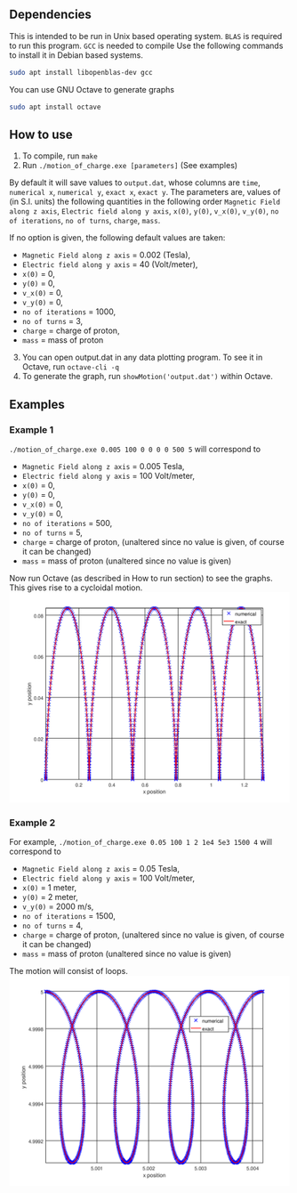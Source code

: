## Dependencies
This is intended to be run in Unix based operating system.
`BLAS` is required to run this program. `GCC` is needed to compile
Use the following commands to install it in Debian based systems.
```bash
sudo apt install libopenblas-dev gcc
```

You can use GNU Octave to generate graphs

```bash
sudo apt install octave
```

## How to use

1. To compile, run `make`
2. Run `./motion_of_charge.exe [parameters]` (See examples)

By default it will save values to `output.dat`, whose columns are `time`, `numerical x`, `numerical y`, `exact x`, `exact y`.
The parameters are, values of (in S.I. units) the following quantities in the following order `Magnetic Field along z axis`, `Electric field along y axis`, `x(0)`, `y(0)`, `v_x(0)`, `v_y(0)`, `no of iterations`, `no of turns`, `charge`, `mass`.

If no option is given, the following default values are taken: 

- `Magnetic Field along z axis` = 0.002 (Tesla),
- `Electric field along y axis` = 40 (Volt/meter),
- `x(0)` = 0,
- `y(0)` = 0,
- `v_x(0)` = 0,
- `v_y(0)` = 0,
- `no of iterations` = 1000,
- `no of turns` = 3,
- `charge` = charge of proton,
- `mass` = mass of proton

3. You can open output.dat in any data plotting program. To see it in Octave, run `octave-cli -q`
4. To generate the graph, run `showMotion('output.dat')` within Octave.

## Examples

### Example 1
`./motion_of_charge.exe 0.005 100 0 0 0 0 500 5` will correspond to 
- `Magnetic Field along z axis` = 0.005 Tesla,
- `Electric field along y axis` = 100 Volt/meter,
- `x(0)` = 0,
- `y(0)` = 0,
- `v_x(0)` = 0,
- `v_y(0)` = 0,
- `no of iterations` = 500,
- `no of turns` = 5,
- `charge` = charge of proton, (unaltered since no value is given, of course it can be changed)
- `mass` = mass of proton (unaltered since no value is given)

Now run Octave (as described in How to run section) to see the graphs.
This gives rise to a cycloidal motion.
![Cycloid](./screenshots/cycloid.png)

### Example 2
For example, `./motion_of_charge.exe 0.05 100 1 2 1e4 5e3 1500 4` will correspond to 
- `Magnetic Field along z axis` = 0.05 Tesla,
- `Electric field along y axis` = 100 Volt/meter,
- `x(0)` = 1 meter,
- `y(0)` = 2 meter,
- `v_y(0)` = 2000 m/s,
- `no of iterations` = 1500,
- `no of turns` = 4,
- `charge` = charge of proton, (unaltered since no value is given, of course it can be changed)
- `mass` = mass of proton (unaltered since no value is given)

The motion will consist of loops.
![Loop](./screenshots/loop.png)